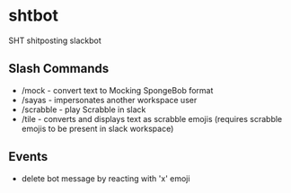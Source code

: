 # shtbot
SHT shitposting slackbot

## Slash Commands
* /mock - convert text to Mocking SpongeBob format
* /sayas - impersonates another workspace user
* /scrabble - play Scrabble in slack
* /tile - converts and displays text as scrabble emojis (requires scrabble emojis to be present in slack workspace)

## Events
* delete bot message by reacting with 'x' emoji
